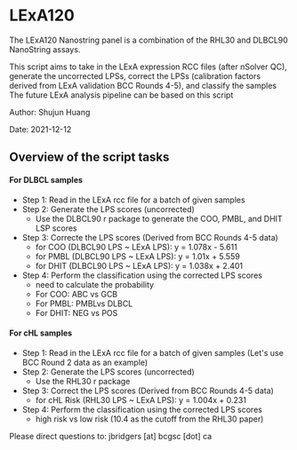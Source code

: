 # LExA120
The LExA120 Nanostring panel is a combination of the RHL30 and DLBCL90 NanoString assays. 

This script aims to take in the LExA expression RCC files (after nSolver QC), generate the uncorrected LPSs, 
correct the LPSs (calibration factors derived from LExA validation BCC Rounds 4-5), and classify the samples 
The future LExA analysis pipeline can be based on this script

Author: Shujun Huang

Date: 2021-12-12

## Overview of the script tasks
#### For DLBCL samples
- Step 1: Read in the LExA rcc file for a batch of given samples 
- Step 2: Generate the LPS scores (uncorrected)
  - Use the DLBCL90 r package to generate the COO, PMBL, and DHIT LSP scores
- Step 3: Correcte the LPS scores (Derived from BCC Rounds 4-5 data) 
  - for COO (DLBCL90 LPS ~ LExA LPS): y = 1.078x - 5.611
  - for PMBL (DLBCL90 LPS ~ LExA LPS): y = 1.01x + 5.559
  - for DHIT  (DLBCL90 LPS ~ LExA LPS): y = 1.038x + 2.401
- Step 4: Perform the classification using the corrected LPS scores
  - need to calculate the probability
  - For COO: ABC vs GCB
  - For PMBL: PMBLvs DLBCL
  - For DHIT: NEG vs POS

#### For cHL samples
- Step 1: Read in the LExA rcc file for a batch of given samples  (Let's use BCC Round 2 data as an example)
- Step 2: Generate the LPS scores (uncorrected)
  - Use the RHL30 r package
- Step 3: Correct the LPS scores (Derived from BCC Rounds 4-5 data) 
  - for cHL Risk  (RHL30 LPS ~ LExA LPS): y = 1.004x + 0.231
- Step 4: Perform the classification using the corrected LPS scores
  - high risk vs low risk (10.4 as the cutoff from the RHL30 paper)

Please direct questions to: jbridgers [at] bcgsc [dot] ca
